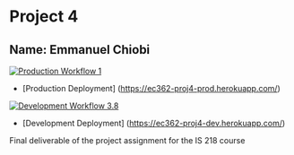 # Project 4

## Name: Emmanuel Chiobi

[![Production Workflow 1](https://github.com/EmmanuelChiobi/IS218_project_4/actions/workflows/prod.yml/badge.svg)](https://github.com/EmmanuelChiobi/IS218_project_4/actions/workflows/prod.yml)

* [Production Deployment] (https://ec362-proj4-prod.herokuapp.com/)

[![Development Workflow 3.8](https://github.com/EmmanuelChiobi/IS218_project_4/actions/workflows/dev.yml/badge.svg)](https://github.com/EmmanuelChiobi/IS218_project_4/actions/workflows/dev.yml)

* [Development Deployment] (https://ec362-proj4-dev.herokuapp.com/)

Final deliverable of the project assignment for the IS 218 course